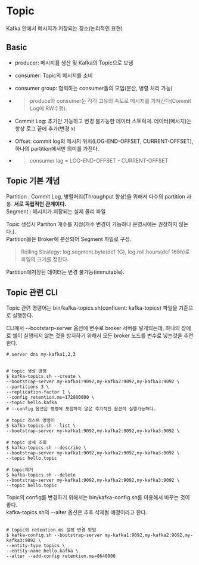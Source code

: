 # Topic

Kafka 안에서 메시지가 저장되는 장소(논리적인 표현)  

## Basic

- producer: 메시지를 생산 및 Kafka의 Topic으로 보냄
- consumer: Topic의 메시지를 소비
- consumer group: 협력하는 consumer들의 모임(분산, 병렬 처리 가능)
- > produce와 consumer는 각각 고유의 속도로 메시지를 가져간다(Commit Log에 RW수행).  

- Commit Log: 추가만 가능하고 변경 불가능한 데이터 스트럭쳐. 데이터(메시지)는 항상 로그 끝에 추가(변경 x)
- Offset: commit log의 메시지 위치(LOG-END-OFFSET, CURRENT-OFFSET), 하나의 partition에서만 의미를 가진다.
- > consumer lag = LOG-END-OFFSET - CURRENT-OFFSET

## Topic 기본 개념

Partition : Commit Log, 병렬처리(Throughput 향상)을 위해서 다수의 partition 사용. **서로 독립적인 관계이다.**  
Segment : 메시지가 저장되는 실제 물리 파일  


Topic 생성시 Partiton 개수를 지정(개수 변경이 가능하나 운영시에는 권장하지 않는다.).  
Partition들은 Broker에 분산되어 Segment 파일로 구성.  
> Rolling Strategy: log.segment.byte(def 1G), log.roll.hours(def 168h)로 파일의 크기를 정한다.  

Partition에저장된 데이터는 변경 불가능(immutable).  

## Topic 관련 CLI

Topic 관련 명령어는 bin/kafka-topics.sh(confluent: kafka-topics) 파일을 기준으로 실행한다.  

CLI에서 --bootstarp-server 옵션에 변수로 broker 서버를 넣게되는데, 하나의 장애로 쉘이 실행되지 않는 것을 방지하기 위해서 모든 broker 노드를 변수로 넣는것을 추천한다.

```shell
# server dns my-kafka1,2,3


# topic 생성 명령 
$ kafka-topics.sh --create \
--bootstrap-server my-kafka1:9092,my-kafka2:9092,my-kafka3:9092 \
--partitions 3 \
--replication-factor 1 \
--config retention.ms=172800000 \
--topic hello.kafka
# --config 옵션은 명령에 포함하지 않은 추가적인 옵션이 실행가능하다.

# topic 리스트 명령어 
$ kafka-topics.sh --list \
--bootstrap-server my-kafka1:9092,my-kafka2:9092,my-kafka3:9092 \

# topic 상세 조회
$ kafka-topics.sh --describe \
--bootstrap-server my-kafka1:9092,my-kafka2:9092,my-kafka3:9092 \
--topic hello.topic

# topic제거
$ kafka-topics.sh --delete
--bootstrap-server my-kafka1:9092,my-kafka2:9092,my-kafka3:9092 \
--topic hello.topic
```

Topic의 config를 변경하기 위해서는 bin/kafka-config.sh를 이용해서 바꾸는 것이 좋다.  
kafka-topics.sh의 --alter 옵션은 추후 삭제될 예정이라고 한다.

```shell

# topic의 retention.ms 설정 변경 방법
$ kafka-config.sh --bootstrap-server my-kafka1:9092,my-kafka2:9092,my-kafka3:9092 \
--entity-type topics \
--entity-name hello.kafka \
--alter --add-config retention.ms=8640000

```
